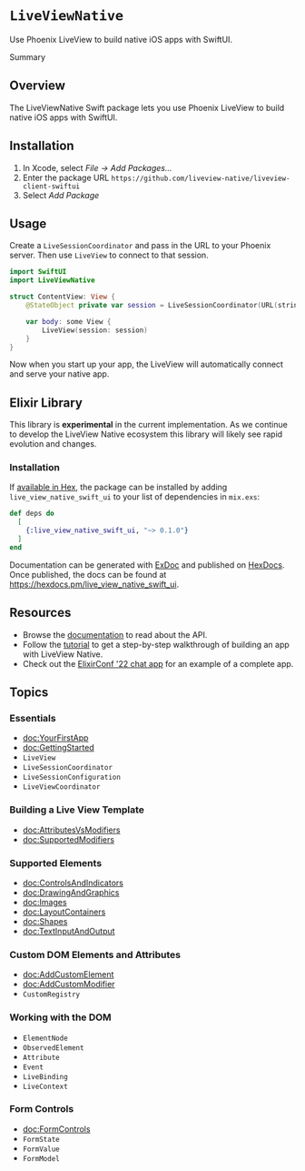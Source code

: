 # ``LiveViewNative``
Use Phoenix LiveView to build native iOS apps with SwiftUI.

<!--@START_MENU_TOKEN@-->Summary<!--@END_MENU_TOKEN@-->

## Overview
The LiveViewNative Swift package lets you use Phoenix LiveView to build native iOS apps with SwiftUI.

## Installation

1. In Xcode, select *File → Add Packages...*
2. Enter the package URL `https://github.com/liveview-native/liveview-client-swiftui`
3. Select *Add Package*

## Usage
Create a `LiveSessionCoordinator` and pass in the URL to your Phoenix server. Then use `LiveView` to connect to that session.

```swift
import SwiftUI
import LiveViewNative

struct ContentView: View {
    @StateObject private var session = LiveSessionCoordinator(URL(string: "http://localhost:4000")!)

    var body: some View {
        LiveView(session: session)
    }
}
```

Now when you start up your app, the LiveView will automatically connect and serve your native app.

## Elixir Library

This library is **experimental** in the current implementation. As we continue to develop the LiveView Native ecosystem this library will likely see rapid evolution and changes.

### Installation

If [available in Hex](https://hex.pm/docs/publish), the package can be installed
by adding `live_view_native_swift_ui` to your list of dependencies in `mix.exs`:

```elixir
def deps do
  [
    {:live_view_native_swift_ui, "~> 0.1.0"}
  ]
end
```

Documentation can be generated with [ExDoc](https://github.com/elixir-lang/ex_doc)
and published on [HexDocs](https://hexdocs.pm). Once published, the docs can
be found at <https://hexdocs.pm/live_view_native_swift_ui>.

## Resources

- Browse the [documentation](https://liveview-native.github.io/liveview-client-swiftui/documentation/liveviewnative/) to read about the API.
- Follow the [tutorial](https://liveview-native.github.io/liveview-client-swiftui/tutorials/yourfirstapp) to get a step-by-step walkthrough of building an app with LiveView Native.
- Check out the [ElixirConf '22 chat app](https://github.com/liveview-native/elixirconf_chat) for an example of a complete app.

## Topics

### Essentials

- <doc:YourFirstApp>
- <doc:GettingStarted>
- ``LiveView``
- ``LiveSessionCoordinator``
- ``LiveSessionConfiguration``
- ``LiveViewCoordinator``

### Building a Live View Template

- <doc:AttributesVsModifiers>
- <doc:SupportedModifiers>

### Supported Elements

- <doc:ControlsAndIndicators>
- <doc:DrawingAndGraphics>
- <doc:Images>
- <doc:LayoutContainers>
- <doc:Shapes>
- <doc:TextInputAndOutput>

### Custom DOM Elements and Attributes

- <doc:AddCustomElement>
- <doc:AddCustomModifier>
- ``CustomRegistry``

### Working with the DOM

- ``ElementNode``
- ``ObservedElement``
- ``Attribute``
- ``Event``
- ``LiveBinding``
- ``LiveContext``

### Form Controls
- <doc:FormControls>
- ``FormState``
- ``FormValue``
- ``FormModel``
